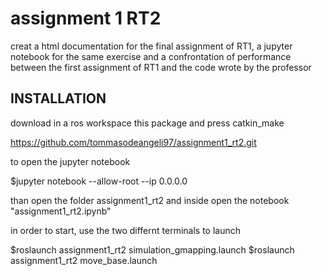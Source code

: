 # assignment 1 RT2
creat a html documentation for the final assignment of RT1, a jupyter notebook for the same exercise and a confrontation of performance between the first assignment of RT1 and the code wrote by the professor

INSTALLATION
----
download in a ros workspace this package and press catkin_make

https://github.com/tommasodeangeli97/assignment1_rt2.git

to open the jupyter notebook 

$jupyter notebook --allow-root --ip 0.0.0.0

than open the folder assignment1_rt2 and inside open the notebook "assignment1_rt2.ipynb"

in order to start, use the two differnt terminals to launch

$roslaunch assignment1_rt2 simulation_gmapping.launch
$roslaunch assignment1_rt2 move_base.launch
